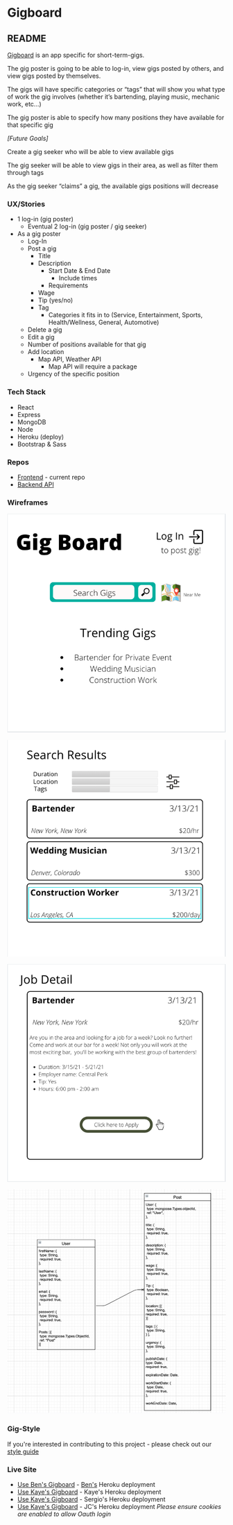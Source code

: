 # Gigboard

## README

[Gigboard](https://gig-board.herokuapp.com/gigs) is an app specific for short-term-gigs.

The gig poster is going to be able to log-in, view gigs posted by others, and view gigs posted by themselves.

The gigs will have specific categories or “tags” that will show you what type of work the gig involves (whether it’s bartending, playing music, mechanic work, etc…)

The gig poster is able to specify how many positions they have available for that specific gig

_[Future Goals]_

Create a gig seeker who will be able to view available gigs

The gig seeker will be able to view gigs in their area, as well as filter them through tags

As the gig seeker “claims” a gig, the available gigs positions will decrease

### UX/Stories

- 1 log-in (gig poster)
  - Eventual 2 log-in (gig poster / gig seeker)
- As a gig poster
  - Log-In
  - Post a gig
    - Title
    - Description
      - Start Date & End Date
        - Include times
      - Requirements
    - Wage
    - Tip (yes/no)
    - Tag
      - Categories it fits in to (Service, Entertainment, Sports, Health/Wellness, General, Automotive)
  - Delete a gig
  - Edit a gig
  - Number of positions available for that gig
  - Add location
    - Map API, Weather API
      - Map API will require a package
  - Urgency of the specific position

### Tech Stack

- React
- Express
- MongoDB
- Node
- Heroku (deploy)
- Bootstrap & Sass

### Repos

- [Frontend](https://github.com/benhammondmusic/gigboard) - current repo
- [Backend API](https://github.com/benhammondmusic/gigboard-backend/)

### Wireframes

![Wireframe 1](./images/Wireframe1.png)

![Wireframe 2](./images/Wireframe2.png)

![Wireframe 3](./images/Wireframe3.png)

![ERD](./images/erd.png)

### Gig-Style

If you're interested in contributing to this project - please check out our [style guide](./styleguide.md)

### Live Site

- [Use Ben's Gigboard](https://gig-board.herokuapp.com/gigs) - [Ben's](https://benhammond.tech) Heroku deployment
- [Use Kaye's Gigboard](https://kaye-gig-board.herokuapp.com) - Kaye's Heroku deployment
- [Use Kaye's Gigboard](https://sergio-frontend-gigboard.herokuapp.com) - Sergio's Heroku deployment
- [Use Kaye's Gigboard](https://jc-gigboard.herokuapp.com) - JC's Heroku deployment
  _Please ensure cookies are enabled to allow Oauth login_
